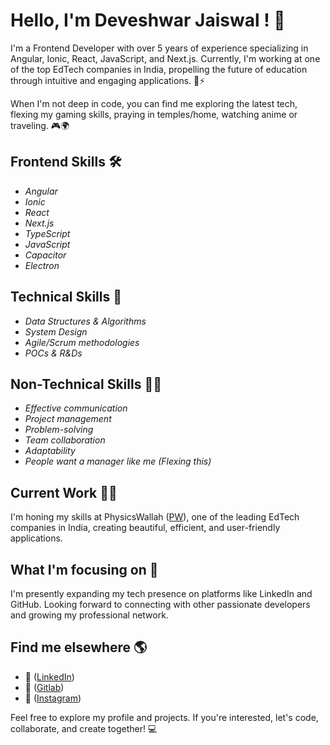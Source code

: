 # Hello, I'm Deveshwar Jaiswal ! 👋

I'm a Frontend Developer with over 5 years of experience specializing in Angular, Ionic, React, JavaScript, and Next.js. Currently, I'm working at one of the top EdTech companies in India, propelling the future of education through intuitive and engaging applications. 🚀⚡

When I'm not deep in code, you can find me exploring the latest tech, flexing my gaming skills, praying in temples/home, watching anime or traveling. 🎮🌍

## Frontend Skills 🛠
* *Angular*
* *Ionic*
* *React*
* *Next.js*
* *TypeScript*
* *JavaScript*
* *Capacitor*
* *Electron*

## Technical Skills 🧪
* *Data Structures & Algorithms*
* *System Design*
* *Agile/Scrum methodologies*
* *POCs & R&Ds*

## Non-Technical Skills 🤹‍♂
* *Effective communication*
* *Project management*
* *Problem-solving*
* *Team collaboration*
* *Adaptability*
* *People want a manager like me (Flexing this)*

## Current Work 👨‍💻
I'm honing my skills at PhysicsWallah ([PW](https://www.linkedin.com/company/physicswallah/mycompany/)), one of the leading EdTech companies in India, creating beautiful, efficient, and user-friendly applications.

## What I'm focusing on 🧐
I'm presently expanding my tech presence on platforms like LinkedIn and GitHub. Looking forward to connecting with other passionate developers and growing my professional network.

## Find me elsewhere 🌎
* 👔 ([LinkedIn](https://www.linkedin.com/in/deveshwar-jaiswal-frontendninja/))
* 🚀 ([Gitlab](https://gitlab.com/deveshwar.jaiswal))
* 📸 ([Instagram](https://www.instagram.com/deveshwar_jaiswal_/))

Feel free to explore my profile and projects. If you're interested, let's code, collaborate, and create together! 💻
